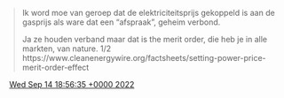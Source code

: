> Ik word moe van geroep dat de elektriciteitsprijs gekoppeld is aan de gasprijs als ware dat een “afspraak”,  geheim verbond\.   
>   
> Ja ze houden verband maar dat is the merit order, die heb je in alle markten, van nature\. 1/2 https://www\.cleanenergywire\.org/factsheets/setting\-power\-price\-merit\-order\-effect

<img src="../../media/tweet.ico" width="12" /> [Wed Sep 14 18:56:35 +0000 2022](https://twitter.com/DromerDenker/status/1570124368943976450)